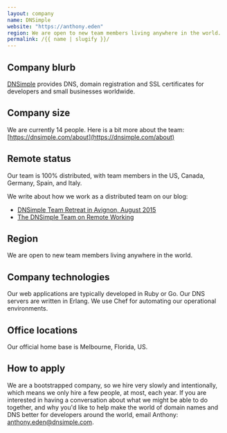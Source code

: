 ```yaml
---
layout: company
name: DNSimple
website: "https://anthony.eden"
region: We are open to new team members living anywhere in the world.
permalink: /{{ name | slugify }}/
---
```


## Company blurb

[DNSimple](https://dnsimple.com) provides DNS, domain registration and SSL certificates for developers and small businesses worldwide.

## Company size

We are currently 14 people. Here is a bit more about the team: [https://dnsimple.com/about](https://dnsimple.com/about)

## Remote status

Our team is 100% distributed, with team members in the US, Canada, Germany, Spain, and Italy.

We write about how we work as a distributed team on our blog:

- [DNSimple Team Retreat in Avignon, August 2015](http://blog.dnsimple.com/2015/09/retreat-avignon-august-2015/)
- [The DNSimple Team on Remote Working](http://blog.dnsimple.com/2015/04/the-dnsimple-team-on-remote-working/)

## Region

We are open to new team members living anywhere in the world.

## Company technologies

Our web applications are typically developed in Ruby or Go. Our DNS servers are written in Erlang. We use Chef for automating our operational environments.

## Office locations

Our official home base is Melbourne, Florida, US.

## How to apply

We are a bootstrapped company, so we hire very slowly and intentionally, which means we only hire a few people, at most, each year. If you are interested in having a conversation about what we might be able to do together, and why you'd like to help make the world of domain names and DNS better for developers around the world, email Anthony: [anthony.eden@dnsimple.com](mailto:anthony.eden@dnsimple.com).